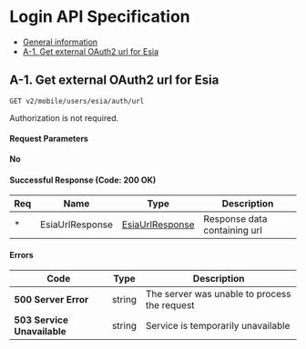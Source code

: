 # Login API Specification

- [General information](./general-spec.md)
- [A-1. Get external OAuth2 url for Esia](#a-1-get-external-oauth2-url-for-esia)

## **A-1. Get external OAuth2 url for Esia**

`GET v2/mobile/users/esia/auth/url`

Authorization is not required.

#### **Request Parameters**

**No**

#### Successful Response (Code: **200 OK**)

Req | Name | Type | Description
--- | ---- | ---- | -----------
\*  | EsiaUrlResponse | [EsiaUrlResponse](./data-model.md#EsiaUrlResponse) | Response data containing url

#### **Errors**

Code | Type | Description
---- | ---- | -----------
**500 Server Error** | string | The server was unable to process the request
**503 Service Unavailable** | string | Service is temporarily unavailable
